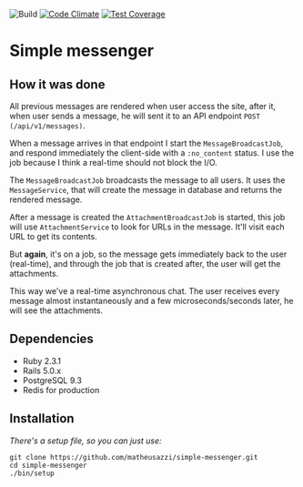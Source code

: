 ![Build](https://travis-ci.org/matheusazzi/simple-messenger.svg?branch=master)
[![Code Climate](https://codeclimate.com/github/matheusazzi/simple-messenger/badges/gpa.svg)](https://codeclimate.com/github/matheusazzi/simple-messenger)
[![Test Coverage](https://codeclimate.com/github/matheusazzi/simple-messenger/badges/coverage.svg)](https://codeclimate.com/github/matheusazzi/simple-messenger/coverage)

# Simple messenger

## How it was done

All previous messages are rendered when user access the site, after it, when user sends a message, he will sent it to an API endpoint `POST (/api/v1/messages)`.

When a message arrives in that endpoint I start the `MessageBroadcastJob`, and respond immediately the client-side with a `:no_content` status. I use the job because I think a real-time should not block the I/O.

The `MessageBroadcastJob` broadcasts the message to all users. It uses the `MessageService`, that will create the message in database and returns the rendered message.

After a message is created the `AttachmentBroadcastJob` is started, this job will use `AttachmentService` to look for URLs in the message. It'll visit each URL to get its contents.

But **again**, it's on a job, so the message gets immediately back to the user (real-time), and through the job that is created after, the user will get the attachments.

This way we've a real-time asynchronous chat. The user receives every message almost instantaneously and a few microseconds/seconds later, he will see the attachments.

## Dependencies

 * Ruby 2.3.1
 * Rails 5.0.x
 * PostgreSQL 9.3
 * Redis for production

## Installation

*There's a setup file, so you can just use:*

```
git clone https://github.com/matheusazzi/simple-messenger.git
cd simple-messenger
./bin/setup
```
